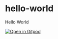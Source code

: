# hello-world
Hello World

[![Open in Gitpod](https://gitpod.io/button/open-in-gitpod.svg)](https://gitpod.io/#https://github.com/ontouchstart-gitpod/hello-world)
